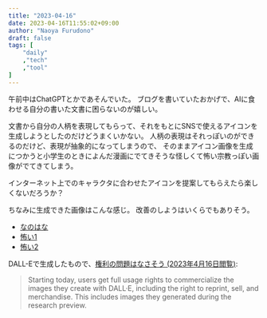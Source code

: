 ```yaml
---
title: "2023-04-16"
date: 2023-04-16T11:55:02+09:00
author: "Naoya Furudono"
draft: false
tags: [
    "daily"
    ,"tech"
    ,"tool"
]
---
```


午前中はChatGPTとかであそんでいた。
ブログを書いていたおかげで、AIに食わせる自分の書いた文書に困らないのが嬉しい。

文書から自分の人柄を表現してもらって、それをもとにSNSで使えるアイコンを生成しようとしたのだけどうまくいかない。
人柄の表現はそれっぽいのができるのだけど、表現が抽象的になってしまうので、
そのままアイコン画像を生成につかうと小学生のときによんだ漫画にでてきそうな怪しくて怖い宗教っぽい画像がでてきてしまう。

インターネット上でのキャラクタに合わせたアイコンを提案してもらえたら楽しくないだろうか？

ちなみに生成できた画像はこんな感じ。
改善のしようはいくらでもありそう。

- [なのはな](https://oaidalleapiprodscus.blob.core.windows.net/private/org-xQP57b3U1YCgKl3FkhN2XI41/user-mXCl5fkO3Gm1oJYHtAnd1z1w/img-am8DtfXkLwkb82PJLtboEYz4.png?st=2023-04-16T01%3A57%3A47Z&se=2023-04-16T03%3A57%3A47Z&sp=r&sv=2021-08-06&sr=b&rscd=inline&rsct=image/png&skoid=6aaadede-4fb3-4698-a8f6-684d7786b067&sktid=a48cca56-e6da-484e-a814-9c849652bcb3&skt=2023-04-16T00%3A43%3A02Z&ske=2023-04-17T00%3A43%3A02Z&sks=b&skv=2021-08-06&sig=k1Euf2aYTGl6%2BZbspqrNm19QbjWJOyBDPs7oIIktD/M%3D)
- [怖い1](https://oaidalleapiprodscus.blob.core.windows.net/private/org-xQP57b3U1YCgKl3FkhN2XI41/user-mXCl5fkO3Gm1oJYHtAnd1z1w/img-mkZrhNkERo7FVfLk1ZUywR4l.png?st=2023-04-16T01%3A57%3A47Z&se=2023-04-16T03%3A57%3A47Z&sp=r&sv=2021-08-06&sr=b&rscd=inline&rsct=image/png&skoid=6aaadede-4fb3-4698-a8f6-684d7786b067&sktid=a48cca56-e6da-484e-a814-9c849652bcb3&skt=2023-04-16T00%3A43%3A02Z&ske=2023-04-17T00%3A43%3A02Z&sks=b&skv=2021-08-06&sig=59/1pmbAT2IXIngoC8YCR6zVilcukdaR6HX1sk/7FMU%3D)
- [怖い2](https://oaidalleapiprodscus.blob.core.windows.net/private/org-xQP57b3U1YCgKl3FkhN2XI41/user-mXCl5fkO3Gm1oJYHtAnd1z1w/img-7RPKZb7ryg1362RTOtBoVHne.png?st=2023-04-16T01%3A57%3A47Z&se=2023-04-16T03%3A57%3A47Z&sp=r&sv=2021-08-06&sr=b&rscd=inline&rsct=image/png&skoid=6aaadede-4fb3-4698-a8f6-684d7786b067&sktid=a48cca56-e6da-484e-a814-9c849652bcb3&skt=2023-04-16T00%3A43%3A02Z&ske=2023-04-17T00%3A43%3A02Z&sks=b&skv=2021-08-06&sig=vDR0HyEykfekM245SzlfslloOf1yypcGYsr2tEO/R3c%3D)

DALL-Eで生成したもので、[権利の問題はなさそう (2023年4月16日閲覧)](https://openai.com/blog/dall-e-now-available-in-beta):

> Starting today, users get full usage rights to commercialize the images they create with DALL·E, including the right to reprint, sell, and merchandise. This includes images they generated during the research preview.

